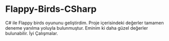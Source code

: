 # Flappy-Birds-CSharp
 C# ile Flappy birds oyununu geliştirdim. Proje içerisindeki değerler tamamen deneme yanılma yoluyla bulunmuştur. Eminim ki daha güzel değerler bulunabilir. İyi Çalışmalar.
